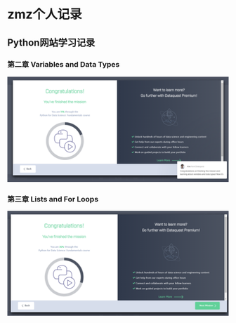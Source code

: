# zmz个人记录
## Python网站学习记录
### 第二章 Variables and Data Types
![Variables and Data Types 完成截图](https://github.com/ophwsjtu18/ohw19f/blob/master/student/zmz/%E7%AC%AC%E4%BA%8C%E7%AB%A0%E5%AE%8C%E6%88%90%E6%88%AA%E5%9B%BE.PNG)
### 第三章 Lists and For Loops
![Lists and For Loops 完成截图](https://github.com/ophwsjtu18/ohw19f/blob/master/student/zmz/%E7%AC%AC%E4%B8%89%E7%AB%A0%E5%AE%8C%E6%88%90%E6%88%AA%E5%9B%BE.PNG)
